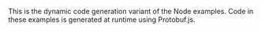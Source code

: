 This is the dynamic code generation variant of the Node examples. Code in these examples is generated at runtime using Protobuf.js.
